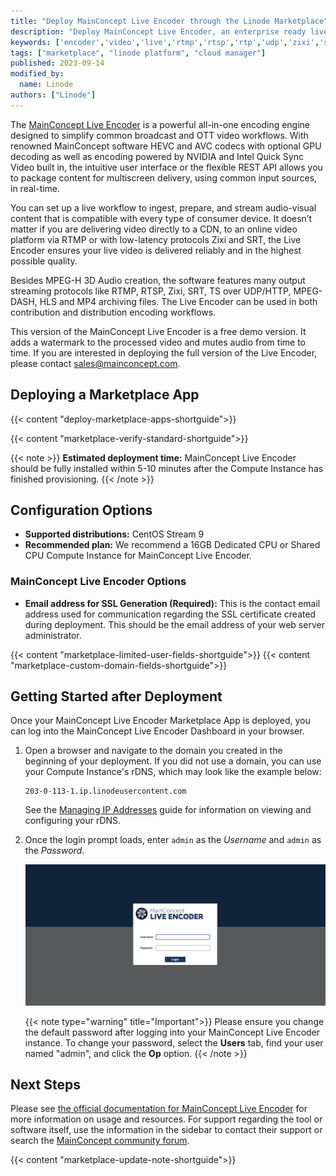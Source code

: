 ```yaml
---
title: "Deploy MainConcept Live Encoder through the Linode Marketplace"
description: "Deploy MainConcept Live Encoder, an enterprise ready live encoder for broadcast and OTT video workflows, on a Linode Compute Instance."
keywords: ['encoder','video','live','rtmp','rtsp','rtp','udp','zixi','srt','mpeg-dash','hls', 'sdi']
tags: ["marketplace", "linode platform", "cloud manager"]
published: 2023-09-14
modified_by:
  name: Linode
authors: ["Linode"]
---
```


The [MainConcept Live Encoder](https://www.mainconcept.com/live-encoder) is a powerful all-in-one encoding engine designed to simplify common broadcast and OTT video workflows. With renowned MainConcept software HEVC and AVC codecs with optional GPU decoding as well as encoding powered by NVIDIA and Intel Quick Sync Video built in, the intuitive user interface or the flexible REST API allows you to package content for multiscreen delivery, using common input sources, in real-time. 

You can set up a live workflow to ingest, prepare, and stream audio-visual content that is compatible with every type of consumer device. It doesn’t matter if you are delivering video directly to a CDN, to an online video platform via RTMP or with low-latency protocols Zixi and SRT, the Live Encoder ensures your live video is delivered reliably and in the highest possible quality. 

Besides MPEG-H 3D Audio creation, the software features many output streaming protocols like RTMP, RTSP, Zixi, SRT, TS over UDP/HTTP, MPEG-DASH, HLS and MP4 archiving files. The Live Encoder can be used in both contribution and distribution encoding workflows. 

This version of the MainConcept Live Encoder is a free demo version. It adds a watermark to the processed video and mutes audio from time to time. If you are interested in deploying the full version of the Live Encoder, please contact [sales@mainconcept.com](mailto:sales@mainconcept.com).

## Deploying a Marketplace App

{{< content "deploy-marketplace-apps-shortguide">}}

{{< content "marketplace-verify-standard-shortguide">}}

{{< note >}}
**Estimated deployment time:** MainConcept Live Encoder should be fully installed within 5-10 minutes after the Compute Instance has finished provisioning.
{{< /note >}}

## Configuration Options

- **Supported distributions:** CentOS Stream 9
- **Recommended plan:** We recommend a 16GB Dedicated CPU or Shared CPU Compute Instance for MainConcept Live Encoder.

### MainConcept Live Encoder Options

- **Email address for SSL Generation (Required):** This is the contact email address used for communication regarding the SSL certificate created during deployment. This should be the email address of your web server administrator.

{{< content "marketplace-limited-user-fields-shortguide">}}
{{< content "marketplace-custom-domain-fields-shortguide">}}

## Getting Started after Deployment

Once your MainConcept Live Encoder Marketplace App is deployed, you can log into the MainConcept Live Encoder Dashboard in your browser.

1. Open a browser and navigate to the domain you created in the beginning of your deployment. If you did not use a domain, you can use your Compute Instance's rDNS, which may look like the example below:

    ```
    203-0-113-1.ip.linodeusercontent.com
    ```

    See the [Managing IP Addresses](/docs/guides/managing-ip-addresses/#configuring-rdns) guide for information on viewing and configuring your rDNS.

2. Once the login prompt loads, enter `admin` as the *Username* and `admin` as the *Password*.

    ![MainConcept Live Encoder Login](mainconcept-live-encoder-login.jpg "MainConcept Live Encoder Login")

    {{< note type="warning" title="Important">}}
    Please ensure you change the default password after logging into your MainConcept Live Encoder instance. To change your password, select the **Users** tab, find your user named "admin", and click the **Op** option.
    {{< /note >}}

## Next Steps

Please see [the official documentation for MainConcept Live Encoder](https://www.mainconcept.com/live-encoder) for more information on usage and resources. For support regarding the tool or software itself, use the information in the sidebar to contact their support or search the [MainConcept community forum](https://forum.mainconcept.com/).

{{< content "marketplace-update-note-shortguide">}}